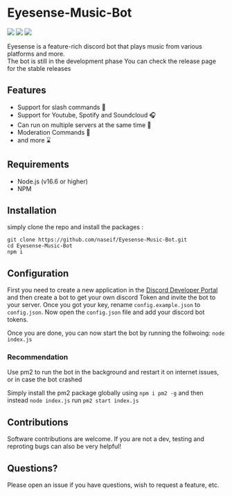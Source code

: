 # Eyesense-Music-Bot
![](https://img.shields.io/github/license/naseif/Eyesense-Music-Bot?style=flat-square) ![](https://img.shields.io/github/issues/naseif/Eyesense-Music-Bot?style=flat-square)
![](https://img.shields.io/github/issues-pr/naseif/vultrDiscordBot?style=flat-square)

Eyesense is a feature-rich discord bot that plays music from various platforms and more. <br>
The bot is still in the development phase You can check the release page for the stable releases
## Features

- Support for slash commands 💯
- Support for Youtube, Spotify and Soundcloud 🎧
- Can run on multiple servers at the same time 🚀
- Moderation Commands 🔨
- and more ⌛️ 

## Requirements

- Node.js (v16.6 or higher)
- NPM

## Installation

simply clone the repo and install the packages : 

```
git clone https://github.com/naseif/Eyesense-Music-Bot.git
cd Eyesense-Music-Bot
npm i
```

## Configuration

First you need to create a new application in the [Discord Developer Portal](https://discord.com/developers/applications) and then create a bot to get your own discord Token and invite the bot to your server. Once you got your key, rename `config.example.json` to `config.json`. Now open the `config.json` file and add your discord bot tokens.

Once you are done, you can now start the bot by running the follwoing: 
```node index.js```

### Recommendation

Use pm2 to run the bot in the background and restart it on internet issues, or in case the bot crashed

Simply install the pm2 package globally using ```npm i pm2 -g``` and then instead ```node index.js``` run ```pm2 start index.js```


## Contributions

Software contributions are welcome. If you are not a dev, testing and reproting bugs can also be very helpful!

## Questions?

Please open an issue if you have questions, wish to request a feature, etc.
